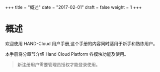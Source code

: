 +++
title = "概述"
date = "2017-02-01"
draft = false
weight = 1
+++

# 概述

欢迎使用 HAND-Cloud 用户手册,这个手册的内容同时适用于新手和熟练用户。

本手册将分章节介绍 Hand Cloud Platform 各模块功能及使用。

> 新注册用户需要管理员授权才能登录使用。